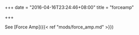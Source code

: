 +++
date = "2016-04-16T23:24:46+08:00"
title = "forceamp"

+++

See [Force Amp]({{< ref "mods/force_amp.md" >}})